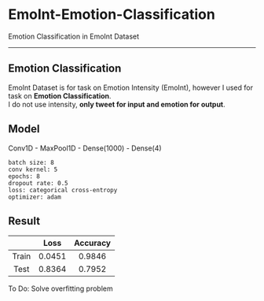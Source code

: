# EmoInt-Emotion-Classification
Emotion Classification in EmoInt Dataset
<hr/>

## Emotion Classification
EmoInt Dataset is for task on Emotion Intensity (EmoInt), however I used for task on **Emotion Classification**.<br>
I do not use intensity, **only tweet for input and emotion for output**.

## Model
Conv1D - MaxPool1D - Dense(1000) - Dense(4)

```
batch size: 8
conv kernel: 5
epochs: 8
dropout rate: 0.5
loss: categorical cross-entropy
optimizer: adam
```

## Result
|       | Loss   | Accuracy |
| :---: | :----: | :------: |
| Train | 0.0451 | 0.9846   |
| Test  | 0.8364 | 0.7952   |

To Do: Solve overfitting problem
